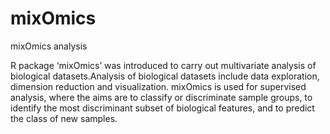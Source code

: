 # mixOmics

mixOmics analysis

R package ‘mixOmics’ was introduced to carry out multivariate analysis of biological datasets.Analysis of biological datasets 
include data exploration, dimension reduction and visualization. mixOmics is used for supervised analysis, where the aims are to 
classify or discriminate sample groups, to identify the most discriminant subset of biological features, 
and to predict the class of new samples.


